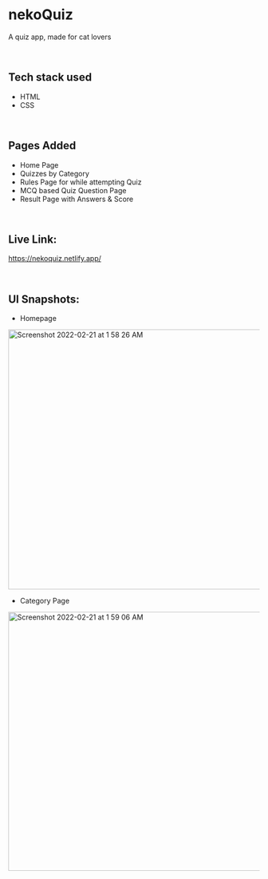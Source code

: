 # nekoQuiz
 A quiz app, made for cat lovers

<br/>

 ## Tech stack used
 - HTML
 - CSS

<br/>

## Pages Added
- Home Page
- Quizzes by Category
- Rules Page for while attempting Quiz
- MCQ based Quiz Question Page
- Result Page with Answers & Score

<br/>

## Live Link:
https://nekoquiz.netlify.app/


<br/>


## UI Snapshots:

- Homepage

<img width="521" alt="Screenshot 2022-02-21 at 1 58 26 AM" src="https://user-images.githubusercontent.com/53048695/154863004-8a91203b-3786-4574-946f-b1b5d464975d.png">

- Category Page

<img width="519" alt="Screenshot 2022-02-21 at 1 59 06 AM" src="https://user-images.githubusercontent.com/53048695/154863034-acba2979-41ca-4812-9acc-e788829e3242.png">
